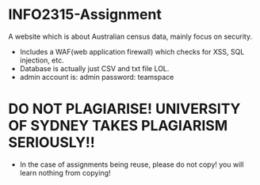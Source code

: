 # INFO2315-Assignment
A website which is about Australian census data, mainly focus on security. 
* Includes a WAF(web application firewall) which checks for XSS, SQL injection, etc.
* Database is actually just CSV and txt file LOL. 
* admin account is: admin password: teamspace 

# DO NOT PLAGIARISE! UNIVERSITY OF SYDNEY TAKES PLAGIARISM SERIOUSLY!!
* In the case of assignments being reuse, please do not copy! you will learn nothing from copying!

